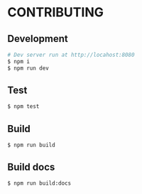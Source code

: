 # CONTRIBUTING

## Development

```bash
# Dev server run at http://locahost:8080
$ npm i
$ npm run dev
```

## Test

```bash
$ npm test
```

## Build

```
$ npm run build
```

## Build docs

```
$ npm run build:docs
```
